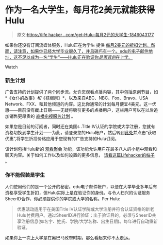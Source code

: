 # 作为一名大学生，每月花2美元就能获得Hulu

> 原文:[https://life hacker . com/get-Hulu-每月2元的大学生-1846043177](https://lifehacker.com/get-hulu-for-2-a-month-as-a-college-student-1846043177)

如果你还没有订阅流媒体服务，Hulu正在为学生 提供 [每月2美元的折扣计划。然而，请注意，如果你已经大学毕业很久了，并且碰巧有一个。edu的电子邮件地址，这不足以成为一名“学生”——Hulu正在验证你*是否真的*在上学。](https://www.hulu.com/student)

Watch

### **新生计划**

广告支持的计划提供了两个同步流，允许您观看点播内容，其中包括原创节目，如*《女仆的故事》*和*《棕榈泉》*，以及来自ABC、NBC、Fox、Bravo、USA Network、FXX、和其他频道的内容。这比你通常的计划每月便宜4美元。这一优惠——目前没有截止日期——无疑将吸引更多的点播用户，这些用户可以在以后追加销售更昂贵的 [直播电视服务计划](https://www.hulu.com/live-tv) 。

如果您是目前的订阅者，同时还在美国s .Title IV认证的学院或大学注册，您就有资格切换到学生计划——为此，请登录您的Hulu帐户，然后转到[此处](https://www.hulu.com/student)并点击“获取优惠”,将学生折扣价格应用于您现有的广告支持的Hulu订阅。

该计划包括Hulu新的 [观看聚会](https://gizmodo.com/hulus-watch-party-feature-rolls-out-to-all-subscribers-1845795511) 功能，该功能允许用户在最多八人的小组中观看和聊天内容。关于如何工作以及如何设置的更多信息， [请看这篇Lifehacker的帖子](https://lifehacker.com/why-your-hulu-watch-party-might-still-have-ad-breaks-1845801875) 。

### **你不能假装是学生**

人们使用他们的是一个公开的秘密。edu电子邮件帐户，以便在大学毕业多年后有资格享受学生折扣，但Hulu实际上是在验证你的身份。与令人扫兴的认证服务SheerID合作，你必须提供你的学院或大学的名称。Per Hulu:

> 优惠活动适用于在美国Title IV认证学院或大学注册并符合认证资格的新老Hulu付费用户。通过SheerID进行验证；出于验证目的，必须与SheerID共享注册信息(如名字、姓氏、学院/大学名称、出生日期)。每年进行自动重新验证。

如果你上一次上大学是在奥巴马政府时期，那么看起来你不太走运。